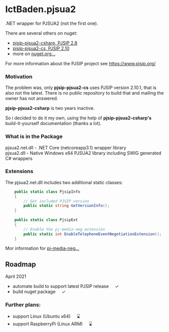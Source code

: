 # IctBaden.pjsua2
.NET wrapper for PJSUA2 (not the first one).

There are several others on nuget:

* [pjsip-pjsua2-csharp, PJSIP 2.8](https://www.nuget.org/packages/pjsip-pjsua2-csharp/)
* [pjsip-pjsua2-cs, PJSIP 2.10](https://www.nuget.org/packages/pjsip-pjsua2-cs/)
* more on [nuget.org...](https://www.nuget.org/packages?q=pjsip)

For more information about the PJSIP project see https://www.pjsip.org/

### Motivation
The problem was, only **pjsip-pjsua2-cs** uses PJSIP version 2.10.1, that is also not the latest. There is no public repository to build that and mailing the owner has not answered.

**pjsip-pjsua2-csharp** is two years inactive.

So i decided to do it my own, using the help of **pjsip-pjsua2-csharp's** build-it-yourself documentation (thanks a lot).

### What is in the Package

pjsua2.net.dll - .NET Core (netcoreapp3.1) wrapper library    
pjsua2.dll - Native Windows x64 PJSUA2 library including SWIG generated C# wrappers    

### Extensions
The pjsua2.net.dll includes two additional static classes:

``` c#
    public static class PjsipInfo
    {
        // Get included PJSIP version
        public static string GetVersionInfo();
    }
    
    public static class PjsipExt
    {
        // Enable the pj-media-neg extension
        public static int EnableTelephoneEventNegotiationExtension();
    }
```

Mor information for [pj-media-neg...](https://github.com/FrankPfattheicher/pj-media-neg)

## Roadmap

April 2021
* automate build to support latest PJSIP release &nbsp; &nbsp; ✓
* build nuget package &nbsp; &nbsp; ✓


### Further plans:

* support Linux (Ubuntu x64) &nbsp; &nbsp; ⌛
* support RaspberryPi (Linux ARM) &nbsp; &nbsp; ⌛


